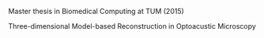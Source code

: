 
Master thesis in Biomedical Computing at TUM (2015)

Three-dimensional Model-based Reconstruction in Optoacustic Microscopy
